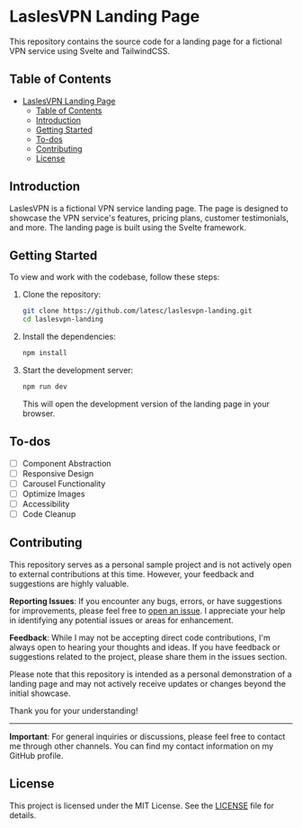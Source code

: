 # LaslesVPN Landing Page

This repository contains the source code for a landing page for a fictional VPN service using Svelte and TailwindCSS.

## Table of Contents

- [LaslesVPN Landing Page](#laslesvpn-landing-page)
  - [Table of Contents](#table-of-contents)
  - [Introduction](#introduction)
  - [Getting Started](#getting-started)
  - [To-dos](#to-dos)
  - [Contributing](#contributing)
  - [License](#license)

## Introduction

LaslesVPN is a fictional VPN service landing page. The page is designed to showcase the VPN service's features, pricing plans, customer testimonials, and more. The landing page is built using the Svelte framework.

## Getting Started

To view and work with the codebase, follow these steps:

1. Clone the repository:

    ```bash
    git clone https://github.com/latesc/laslesvpn-landing.git
    cd laslesvpn-landing
    ```

2. Install the dependencies:

    ```bash
    npm install
    ```

3. Start the development server:

    ```bash
    npm run dev
    ```

    This will open the development version of the landing page in your browser.

## To-dos

-   [ ] Component Abstraction
-   [ ] Responsive Design
-   [ ] Carousel Functionality
-   [ ] Optimize Images
-   [ ] Accessibility
-   [ ] Code Cleanup

## Contributing

This repository serves as a personal sample project and is not actively open to external contributions at this time. However, your feedback and suggestions are highly valuable.

**Reporting Issues**: If you encounter any bugs, errors, or have suggestions for improvements, please feel free to [open an issue](https://github.com/latesc/laslesvpn-landing/issues). I appreciate your help in identifying any potential issues or areas for enhancement.

**Feedback**: While I may not be accepting direct code contributions, I'm always open to hearing your thoughts and ideas. If you have feedback or suggestions related to the project, please share them in the issues section.

Please note that this repository is intended as a personal demonstration of a landing page and may not actively receive updates or changes beyond the initial showcase.

Thank you for your understanding!

---

**Important**: For general inquiries or discussions, please feel free to contact me through other channels. You can find my contact information on my GitHub profile.

## License

This project is licensed under the MIT License. See the [LICENSE](LICENSE) file for details.
